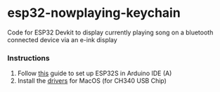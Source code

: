 # esp32-nowplaying-keychain

Code for ESP32 Devkit to display currently playing song on a bluetooth connected device via an e-ink display

### Instructions

1. Follow [this](https://www.az-delivery.uk/en/blogs/azdelivery-blog-fur-arduino-und-raspberry-pi/esp32-jetzt-mit-boardverwalter-installieren) guide to set up ESP32S in Arduino IDE (A)
2. Install the [drivers](http://esp32.net/usb-uart/#:~:text=CP2102N%20Porting%20Guide-,WCH,-WinChipHead%20/%20Jiangsu%20Qinheng) for MacOS (for CH340 USB Chip)
